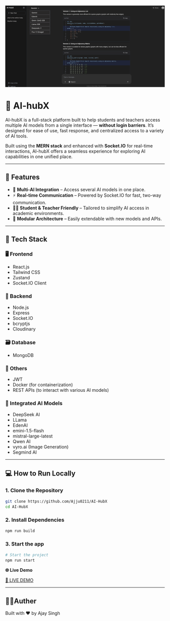 ![ScreenShot](./screenshots/main.png)
# 🧠 AI-hubX

AI-hubX is a full-stack platform built to help students and teachers access multiple AI models from a single interface — **without login barriers**. It’s designed for ease of use, fast response, and centralized access to a variety of AI tools.

Built using the **MERN stack** and enhanced with **Socket.IO** for real-time interactions, AI-hubX offers a seamless experience for exploring AI capabilities in one unified place.

---

## 🚀 Features

- 🔗 **Multi-AI Integration** – Access several AI models in one place.
- ⚡ **Real-time Communication** – Powered by Socket.IO for fast, two-way communication.
- 🧑‍🏫 **Student & Teacher Friendly** – Tailored to simplify AI access in academic environments.
- 🧩 **Modular Architecture** – Easily extendable with new models and APIs.

---

## 🧰 Tech Stack

### 🖥️ Frontend
- React.js
- Tailwind CSS
- Zustand
- Socket.IO Client

### 🔧 Backend
- Node.js
- Express
- Socket.IO
- bcryptjs
- Cloudinary

### 🗃️ Database
- MongoDB

### 🧩 Others
- JWT
- Docker (for containerization)
- REST APIs (to interact with various AI models)

### 🧠 Integrated AI Models
- DeepSeek AI
- LLama
- EdenAI
- emini-1.5-flash
- mistral-large-latest
- Qwen AI
- vyro.ai (Image Generation)
- Segmind AI

---

## 💻 How to Run Locally

### 1. Clone the Repository

```bash
git clone https://github.com/Ajju0211/AI-HubX
cd AI-HubX
```
### 2. Install Dependencies
```bash
npm run build
```
### 3. Start the app
```bash
# Start the project
npm run start
```
**🌐 Live Demo**

[🔗 LIVE DEMO](https://ai-hub-x.vercel.app/login)

---

## 👨‍🎓Auther
Built with ❤️ by Ajay Singh



